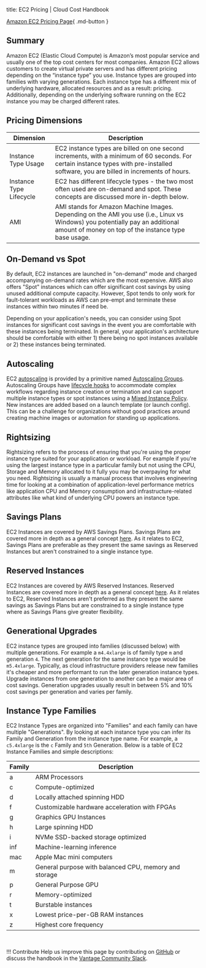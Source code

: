 title: EC2 Pricing | Cloud Cost Handbook

[Amazon EC2 Pricing Page](https://aws.amazon.com/ec2/pricing/){ .md-button }

## Summary

Amazon EC2 (Elastic Cloud Compute) is Amazon’s most popular service and usually one of the top cost centers for most companies. Amazon EC2 allows customers to create virtual private servers and has different pricing depending on the “instance type” you use. Instance types are grouped into families with varying generations. Each instance type has a different mix of underlying hardware, allocated resources and as a result: pricing. Additionally, depending on the underlying software running on the EC2 instance you may be charged different rates.

## Pricing Dimensions

|Dimension|Description|
|------|-------|
| Instance Type Usage | EC2 instance types are billed on one second increments, with a minimum of 60 seconds. For certain instance types with pre-installed software, you are billed in increments of hours. |
| Instance Type Lifecycle | EC2 has different lifecycle types - the two most often used are on-demand and spot. These concepts are discussed more in-depth below. |
| AMI | AMI stands for Amazon Machine Images. Depending on the AMI you use (i.e., Linux vs Windows) you potentially pay an additional amount of money on top of the instance type base usage. |

## On-Demand vs Spot

By default, EC2 instances are launched in "on-demand" mode and charged accompanying on-demand rates which are the most expensive. AWS also offers "Spot" instances which can offer significant cost savings by using unused additional compute capacity. However, Spot tends to only work for fault-tolerant workloads as AWS can pre-empt and terminate these instances within two minutes if need be. 

Depending on your application's needs, you can consider using Spot instances for significant cost savings in the event you are comfortable with these instances being terminated. In general, your application's architecture should be comfortable with either 1) there being no spot instances available or 2) these instances being terminated. 

## Autoscaling
EC2 [autoscaling](../../concepts/autoscaling/) is provided by a primitive named [Autoscaling Groups](https://docs.aws.amazon.com/autoscaling/ec2/userguide/AutoScalingGroup.html). Autoscaling Groups have [lifecycle hooks](https://docs.aws.amazon.com/autoscaling/ec2/userguide/lifecycle-hooks.html) to accommodate complex workflows regarding instance creation or termination and can support multiple instance types or spot instances using a [Mixed Instance Policy](https://docs.aws.amazon.com/autoscaling/ec2/userguide/asg-purchase-options.html). New instances are added based on a launch template (or launch config). This can be a challenge for organizations without good practices around creating machine images or automation for standing up applications.


## Rightsizing
Rightsizing refers to the process of ensuring that you're using the proper instance type suited for your application or workload. For example if you're using the largest instance type in a particular family but not using the CPU, Storage and Memory allocated to it fully you may be overpaying for what you need. Rightsizing is usually a manual process that involves engineering time for looking at a combination of application-level performance metrics like application CPU and Memory consumption and infrastructure-related attributes like what kind of underlying CPU powers an instance type. 

## Savings Plans
EC2 Instances are covered by AWS Savings Plans. Savings Plans are covered more in depth as a general concept [here](/aws/concepts/savings-plans/). As it relates to EC2, Savings Plans are preferable as they present the same savings as Reserved Instances but aren't constrained to a single instance type. 

## Reserved Instances
EC2 Instances are covered by AWS Reserved Instances. Reserved Instances are covered more in depth as a general concept [here](/aws/concepts/reserved-instances/). As it relates to EC2, Reserved Instances aren't preferred as they present the same savings as Savings Plans but are constrained to a single instance type where as Savings Plans give greater flexibility. 

## Generational Upgrades
EC2 instance types are grouped into families (discussed below) with multiple generations. For example a `m4.4xlarge` is of family type `m` and generation `4`. The next generation for the same instance type would be `m5.4xlarge`. Typically, as cloud infrastructure providers release new families it's cheaper and more performant to run the later generation instance types. Upgrade instances from one generation to another can be a major area of cost savings. Generation upgrades usually result in between 5% and 10% cost savings per generation and varies per family. 

## Instance Type Families
EC2 Instance Types are organized into "Families" and each family can have multiple "Generations". By looking at each instance type you can infer its Family and Generation from the instance type name. For example, a `c5.4xlarge` is the `c` Family and `5th` Generation. Below is a table of EC2 Instance Families and simple descriptions:


| Family      | Description |
| ----------- | ----------- |
| a   | ARM Processors        |
| c   | Compute-optimized        |
| d   | Locally attached spinning HDD        |
| f   | Customizable hardware acceleration with FPGAs        |
| g   | Graphics GPU Instances        |
| h   | Large spinning HDD        |
| i   | NVMe SSD-backed storage optimized        |
| inf | Machine-learning inference |
| mac | Apple Mac mini computers |
| m   | General purpose with balanced CPU, memory and storage        |
| p   | General Purpose GPU |
| r   | Memory-optimized        |
| t   | Burstable instances        |
| x   | Lowest price-per-GB RAM instances        |
| z   | Highest core frequency        |

<br/>

!!! Contribute
    Help us improve this page by contributing on [GitHub](https://github.com/vantage-sh/handbook) or discuss the handbook in the [Vantage Community Slack](https://join.slack.com/t/vantagecommunity/shared_invite/zt-oey52myv-gq4AWRKkX25kjp1UGziPTw).
